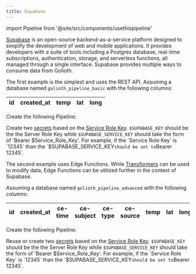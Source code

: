 ```yaml
---
title: Supabase
---
```


import Pipeline from '@site/src/components/usethispipeline'

[Supabase](https://supabase.com/) is an open-source backend-as-a-service
platform designed to simplify the development of web and mobile applications. It
provides developers with a suite of tools including a Postgres database,
real-time subscriptions, authentication, storage, and serverless functions, all
managed through a single interface. Supabase provides multiple ways to consume
data from Golioth.

The first example is the simplest and uses the REST API. Assuming a database
named `golioth_pipeline_basic` with the following columns:

| id | created_at | temp | lat | long |
| -- | ---------- | ---- | --- | ---- |

Create the following Pipeline:

<Pipeline link='https://console.golioth.dev/pipeline?name=Supabase%20Edge%20Function%20Example&pipeline=c3RlcHM6CiAgLSBuYW1lOiBzdGVwMAogICAgZGVzdGluYXRpb246CiAgICAgIHR5cGU6IHdlYmhvb2sKICAgICAgdmVyc2lvbjogdjEKICAgICAgcGFyYW1ldGVyczoKICAgICAgICB1cmw6IGh0dHBzOi8vcmdnY3Fvc2x0cW9wY3d0d3doa2Muc3VwYWJhc2UuY28vZnVuY3Rpb25zL3YxL2dvbGlvdGgtcGlwZWxpbmUKICAgICAgICBoZWFkZXJzOgogICAgICAgICAgQXV0aG9yaXphdGlvbjogJFNVUEFCQVNFX0FVVEhfSEVBREVSCiAgICAgICAgICBhcGlrZXk6ICRTVVBBQkFTRV9BUElfS0VZCg=='/>

Create two [secrets](/data-routing/secrets) based on the
[Service Role Key](https://supabase.com/docs/guides/api/api-keys#the-servicerole-key).
`$SUPABASE_KEY` should be the the Server Role Key while `$SUPABASE_SERVICE_KEY`
should take the form of 'Bearer
$Service_Role_Key'. For example, if the `Service Role Key` is `12345` than the `$SUPABASE_SERVICE_KEY`should be set to`Bearer
12345`.

The second example uses Edge Functions. While
[Transformers](/data-routing/transformers) can be used to modify data, Edge
Functions can be utilized further in the context of Supabase.

Assuming a database named `golioth_pipeline_advanced` with the following
columns:

| id | created_at | ce-time | ce-subject | ce-type | ce-source | temp | lat | long |
| -- | ---------- | ------- | ---------- | ------- | --------- | ---- | --- | ---- |

Create the following Pipeline:

<Pipeline link='https://console.golioth.dev/pipeline?name=Supabase%20Edge%20Function%20Example&pipeline=c3RlcHM6CiAgLSBuYW1lOiBzdGVwMAogICAgZGVzdGluYXRpb246CiAgICAgIHR5cGU6IHdlYmhvb2sKICAgICAgdmVyc2lvbjogdjEKICAgICAgcGFyYW1ldGVyczoKICAgICAgICB1cmw6IGh0dHBzOi8vcmdnY3Fvc2x0cW9wY3d0d3doa2Muc3VwYWJhc2UuY28vZnVuY3Rpb25zL3YxL2dvbGlvdGgtcGlwZWxpbmUKICAgICAgICBoZWFkZXJzOgogICAgICAgICAgQXV0aG9yaXphdGlvbjogJFNVUEFCQVNFX0FVVEhfSEVBREVSCiAgICAgICAgICBhcGlrZXk6ICRTVVBBQkFTRV9BUElfS0VZCg=='/>

Reuse or create two [secrets](/data-routing/secrets) based on the
[Service Role Key](https://supabase.com/docs/guides/api/api-keys#the-servicerole-key).
`$SUPABASE_KEY` should be the the Server Role Key while `$SUPABASE_SERVICE_KEY`
should take the form of 'Bearer
$Service_Role_Key'. For example, if the `Service Role Key` is `12345` than the `$SUPABASE_SERVICE_KEY`should be set to`Bearer
12345`.
